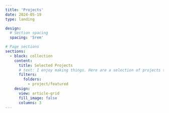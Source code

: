 ```yaml
---
title: 'Projects'
date: 2024-05-19
type: landing

design:
  # Section spacing
  spacing: '5rem'

# Page sections
sections:
  - block: collection
    content:
      title: Selected Projects
      # text: I enjoy making things. Here are a selection of projects that I have worked on over the years.
      filters:
        folders:
          - project/featured
    design:
      view: article-grid
      fill_image: false
      columns: 3
---
```

